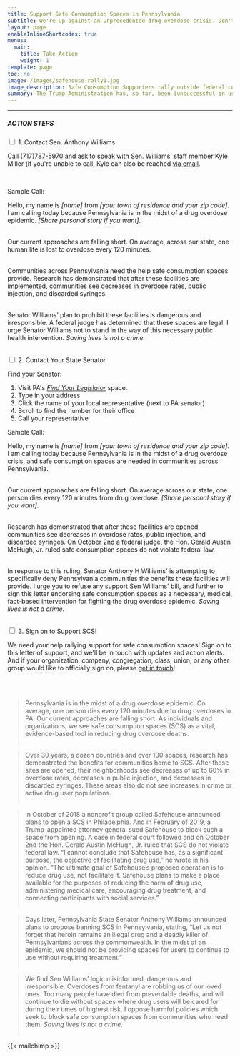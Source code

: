 ```yaml
---
title: Support Safe Consumption Spaces in Pennsylvania
subtitle: We're up against an unprecedented drug overdose crisis. Don't let our elected officials take vital options off the table!
layout: page
enableInlineShortcodes: true
menus:
  main:
    title: Take Action
    weight: 1
template: page
toc: no
image: /images/safehouse-rally1.jpg
image_description: Safe Consumption Supporters rally outside federal court in Philadelphia. Photo by Holden Blanco.
summary: The Trump Administration has, so far, been [unsuccessful in using federal law to block Safe Consumption Spaces \(SCS\) in Philadelphia](https://www.nytimes.com/2019/10/02/us/injection-safehouse-philadelphia-ruling.html). But now a PA Senator [wants to pass a statewide ban](https://www.legis.state.pa.us/cfdocs/legis/CSM/showMemoPublic.cfm?chamber=S&SPick=20190&cosponId=30461&mobile_choice=suppress).<br><br>Communities ready to use SCS as a proven tool for [curbing the drug overdose crisis](/the-research) deserve empowerment, not restrictions. Act now to defend safe and supervised consumption--saving lives is not a crime!
---
```



---

##### <div class="sectionheader">ACTION STEPS</div>

  <div class="tabs">
      <div class="tab">
        <input type="checkbox" class="tabber" id="chck1">
        <label class="tab-label" for="chck1">
          1. Contact Sen. Anthony Williams
        </label>
        <div class="tab-content">
<p>Call <a href="tel:+17177875970">(717)787-5970</a> and ask to speak with Sen. Williams' staff member Kyle Miller (if you're unable to call, Kyle can also be reached <a href="mailto:kyle.miller@pasenate.com">via email</a>.</p><br>
<p class="sectionheader">Sample Call:</p>

Hello, my name is *[name]* from *[your town of residence and your zip code]*. I am calling today because Pennsylvania is in the midst of a drug overdose epidemic. *[Share personal story if you want]*.<br><br>

Our current approaches are falling short. On average, across our state, one human life is lost to overdose every 120 minutes.<br><br>

Communities across Pennsylvania need the help safe consumption spaces provide. Research has demonstrated that after these facilities are implemented, communities see decreases in overdose rates, public injection, and discarded syringes.<br><br>

Senator Williams’ plan to prohibit these facilities is dangerous and irresponsible. A federal judge has determined that these spaces are legal. I urge Senator Williams not to stand in the way of this necessary public health intervention. *Saving lives is not a crime.*<br><br>

</div>
      </div>
      <div class="tab">
        <input type="checkbox" class="tabber" id="chck2">
        <label class="tab-label" for="chck2">
          2. Contact Your State Senator
        </label>
        <div class="tab-content">

<p class="sectionheader">Find your Senator:</p>

  1. Visit PA's <a href="https://www.legis.state.pa.us/CFDOCS/LEGIS/HOME/FINDYOURLEGISLATOR/" target="blank_">*Find Your Legislator*</a> space.
  2. Type in your address
  3. Click the name of your local representative (next to PA senator)
  4. Scroll to find the number for their office
  5. Call your representative

<div class="sectionheader">Sample Call:</div>

Hello, my name is *[name]* from *[your town of residence and your zip code]*. I am calling today because Pennsylvania is in the midst of a drug overdose crisis, and safe consumption spaces are needed in communities across Pennsylvania.<br><br>  

Our current approaches are falling short. On average across our state, one person dies every 120 minutes from drug overdose. *[Share personal story if you want]*.<br><br>

Research has demonstrated that after these facilities are opened, communities see decreases in overdose rates, public injection, and discarded syringes. On October 2nd a federal judge, the Hon. Gerald Austin McHugh, Jr. ruled safe consumption spaces do not violate federal law.<br><br>

In response to this ruling, Senator Anthony H Williams' is attempting to specifically deny Pennsylvania communities the benefits these facilities will provide. I urge you to refuse any support Sen Williams' bill, and further to sign this letter endorsing safe consumption spaces as a necessary, medical, fact-based intervention for fighting the drug overdose epidemic. *Saving lives is not a crime.*<br><br>    

</div>
      </div>
      <div class="tab">
        <input type="checkbox" class="tabber" id="chck3">
        <label class="tab-label" for="chck3">
          3. Sign on to Support SCS!
        </label>
        <div class="tab-content">

<p>We need your help rallying support for safe consumption spaces! Sign on to this letter of support, and we'll be in touch with updates and action alerts. And if your organization, company, congregation, class, union, or any other group would like to officially sign on, please <a href="/contact">get in touch</a>!</p><br><br>

>Pennsylvania is in the midst of a drug overdose epidemic. On average, one person dies every 120 minutes due to drug overdoses in PA. Our current approaches are falling short. As individuals and organizations, we see safe consumption spaces (SCS) as a vital, evidence-based tool in reducing drug overdose deaths.<br><br>

>Over 30 years, a dozen countries and over 100 spaces, research has demonstrated the benefits for communities home to SCS. After these sites are opened, their neighborhoods see decreases of up to 60% in overdose rates, decreases in public injection, and decreases in discarded syringes. These areas also do not see increases in crime or active drug user populations.<br><br>

>In October of 2018 a nonprofit group called Safehouse announced plans to open a SCS in Philadelphia. And in February of 2019, a Trump-appointed attorney general sued Safehouse to block such a space from opening. A case in federal court followed and on October 2nd the Hon. Gerald Austin McHugh, Jr. ruled that SCS do not violate federal law. “I cannot conclude that Safehouse has, as a significant purpose, the objective of facilitating drug use,” he wrote in his opinion. “The ultimate goal of Safehouse’s proposed operation is to reduce drug use, not facilitate it. Safehouse plans to make a place available for the purposes of reducing the harm of drug use, administering medical care, encouraging drug treatment, and connecting participants with social services.”<br><br>

>Days later, Pennsylvania State Senator Anthony Williams announced plans to propose banning SCS in Pennsylvania, stating, “Let us not forget that heroin remains an illegal drug and a deadly killer of Pennsylvanians across the commonwealth. In the midst of an epidemic, we should not be providing spaces for users to continue to use without requiring treatment.”<br><br>

>We find Sen Williams’ logic misinformed, dangerous and irresponsible. Overdoses from fentanyl are robbing us of our loved ones. Too many people have died from preventable deaths, and will continue to die without spaces where drug users will be cared for during their times of highest risk. I oppose harmful policies which seek to block safe consumption spaces from communities who need them. *Saving lives is not a crime*.<br><br>

{{< mailchimp >}}

</div>
</div>
</div>
